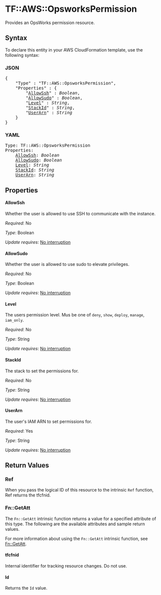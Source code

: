 # TF::AWS::OpsworksPermission

Provides an OpsWorks permission resource.

## Syntax

To declare this entity in your AWS CloudFormation template, use the following syntax:

### JSON

<pre>
{
    "Type" : "TF::AWS::OpsworksPermission",
    "Properties" : {
        "<a href="#allowssh" title="AllowSsh">AllowSsh</a>" : <i>Boolean</i>,
        "<a href="#allowsudo" title="AllowSudo">AllowSudo</a>" : <i>Boolean</i>,
        "<a href="#level" title="Level">Level</a>" : <i>String</i>,
        "<a href="#stackid" title="StackId">StackId</a>" : <i>String</i>,
        "<a href="#userarn" title="UserArn">UserArn</a>" : <i>String</i>
    }
}
</pre>

### YAML

<pre>
Type: TF::AWS::OpsworksPermission
Properties:
    <a href="#allowssh" title="AllowSsh">AllowSsh</a>: <i>Boolean</i>
    <a href="#allowsudo" title="AllowSudo">AllowSudo</a>: <i>Boolean</i>
    <a href="#level" title="Level">Level</a>: <i>String</i>
    <a href="#stackid" title="StackId">StackId</a>: <i>String</i>
    <a href="#userarn" title="UserArn">UserArn</a>: <i>String</i>
</pre>

## Properties

#### AllowSsh

Whether the user is allowed to use SSH to communicate with the instance.

_Required_: No

_Type_: Boolean

_Update requires_: [No interruption](https://docs.aws.amazon.com/AWSCloudFormation/latest/UserGuide/using-cfn-updating-stacks-update-behaviors.html#update-no-interrupt)

#### AllowSudo

Whether the user is allowed to use sudo to elevate privileges.

_Required_: No

_Type_: Boolean

_Update requires_: [No interruption](https://docs.aws.amazon.com/AWSCloudFormation/latest/UserGuide/using-cfn-updating-stacks-update-behaviors.html#update-no-interrupt)

#### Level

The users permission level. Mus be one of `deny`, `show`, `deploy`, `manage`, `iam_only`.

_Required_: No

_Type_: String

_Update requires_: [No interruption](https://docs.aws.amazon.com/AWSCloudFormation/latest/UserGuide/using-cfn-updating-stacks-update-behaviors.html#update-no-interrupt)

#### StackId

The stack to set the permissions for.

_Required_: No

_Type_: String

_Update requires_: [No interruption](https://docs.aws.amazon.com/AWSCloudFormation/latest/UserGuide/using-cfn-updating-stacks-update-behaviors.html#update-no-interrupt)

#### UserArn

The user's IAM ARN to set permissions for.

_Required_: Yes

_Type_: String

_Update requires_: [No interruption](https://docs.aws.amazon.com/AWSCloudFormation/latest/UserGuide/using-cfn-updating-stacks-update-behaviors.html#update-no-interrupt)

## Return Values

### Ref

When you pass the logical ID of this resource to the intrinsic `Ref` function, Ref returns the tfcfnid.

### Fn::GetAtt

The `Fn::GetAtt` intrinsic function returns a value for a specified attribute of this type. The following are the available attributes and sample return values.

For more information about using the `Fn::GetAtt` intrinsic function, see [Fn::GetAtt](https://docs.aws.amazon.com/AWSCloudFormation/latest/UserGuide/intrinsic-function-reference-getatt.html).

#### tfcfnid

Internal identifier for tracking resource changes. Do not use.

#### Id

Returns the <code>Id</code> value.

